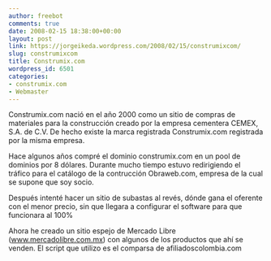 ```yaml
---
author: freebot
comments: true
date: 2008-02-15 18:38:00+00:00
layout: post
link: https://jorgeikeda.wordpress.com/2008/02/15/construmixcom/
slug: construmixcom
title: Construmix.com
wordpress_id: 6501
categories:
- construmix.com
- Webmaster
---
```


Construmix.com nació en el año 2000 como un sitio de compras de materiales para la construcción creado por la empresa cementera CEMEX, S.A. de C.V. De hecho existe la marca registrada Construmix.com registrada por la misma empresa.

Hace algunos años compré el dominio construmix.com en un pool de dominios por 8 dólares. Durante mucho tiempo estuvo redirigiendo el tráfico para el catálogo de la contrucción Obraweb.com, empresa de la cual se supone que soy socio.

Después intenté hacer un sitio de subastas al revés, dónde gana el oferente con el menor precio, sin que llegara a configurar el software para que funcionara al 100%

Ahora he creado un sitio espejo de Mercado Libre (www.mercadolibre.com.mx) con algunos de los productos que ahí se venden. El script que utilizo es el comparsa de afiliadoscolombia.com
